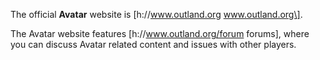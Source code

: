 The official **Avatar** website is \[h://www.outland.org
www.outland.org\].

The Avatar website features \[h://www.outland.org/forum forums\], where
you can discuss Avatar related content and issues with other players.
